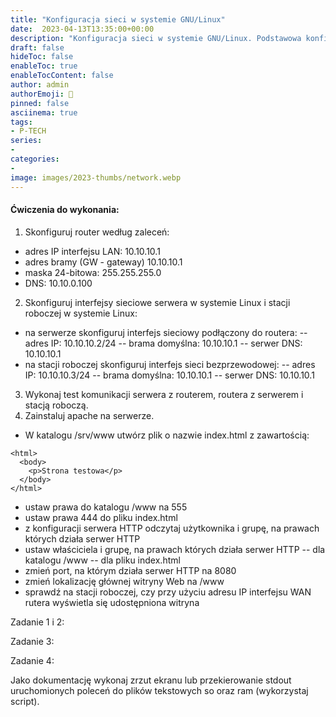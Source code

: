 ```yaml
---
title: "Konfiguracja sieci w systemie GNU/Linux"
date:  2023-04-13T13:35:00+00:00
description: "Konfiguracja sieci w systemie GNU/Linux. Podstawowa konfiguracja routera z systemem openWRT. Wykorzystanie narzędzi yast, nmtui, nmcli, nmap. Lokalizacja plików konfiguracyjnych."
draft: false
hideToc: false
enableToc: true
enableTocContent: false
author: admin
authorEmoji: 🐧
pinned: false
asciinema: true
tags:
- P-TECH
series:
-
categories:
- 
image: images/2023-thumbs/network.webp
---
```

#### Ćwiczenia do wykonania:
1. Skonfiguruj router według zaleceń:
* adres IP interfejsu LAN: 10.10.10.1
* adres bramy (GW - gateway) 10.10.10.1
* maska 24-bitowa: 255.255.255.0
* DNS: 10.10.0.100
2. Skonfiguruj interfejsy sieciowe serwera w systemie Linux i stacji roboczej w systemie Linux:
* na serwerze skonfiguruj interfejs sieciowy podłączony do routera:
-- adres IP: 10.10.10.2/24
-- brama domyślna: 10.10.10.1
-- serwer DNS: 10.10.10.1
* na stacji roboczej skonfiguruj interfejs sieci bezprzewodowej:
-- adres IP: 10.10.10.3/24
-- brama domyślna: 10.10.10.1
-- serwer DNS: 10.10.10.1
3. Wykonaj test komunikacji serwera z routerem, routera z serwerem i stacją roboczą.
4. Zainstaluj apache na serwerze.
* W katalogu /srv/www utwórz plik o nazwie index.html z zawartością:

```
<html>
  <body>
    <p>Strona testowa</p>
  </body>
</html>
```

* ustaw prawa do katalogu /www na 555
* ustaw prawa 444 do pliku index.html
* z konfiguracji serwera HTTP odczytaj użytkownika i grupę, na prawach których działa serwer HTTP
* ustaw właściciela i grupę, na prawach których działa serwer HTTP
-- dla katalogu /www
-- dla pliku index.html
* zmień port, na którym działa serwer HTTP na 8080
* zmień lokalizację głównej witryny Web na /www
* sprawdź na stacji roboczej, czy przy użyciu adresu IP interfejsu WAN rutera wyświetla się udostępniona witryna

Zadanie 1 i 2:
<script async id="asciicast-577289" src="https://asciinema.org/a/577289.js"></script>
Zadanie 3:
<script async id="asciicast-577291" src="https://asciinema.org/a/577291.js"></script>
Zadanie 4:
<script async id="asciicast-577321" src="https://asciinema.org/a/577321.js"></script>
Jako dokumentację wykonaj zrzut ekranu lub przekierowanie stdout uruchomionych poleceń do plików tekstowych so oraz ram (wykorzystaj script).
<script async id="asciicast-577292" src="https://asciinema.org/a/577292.js"></script>
